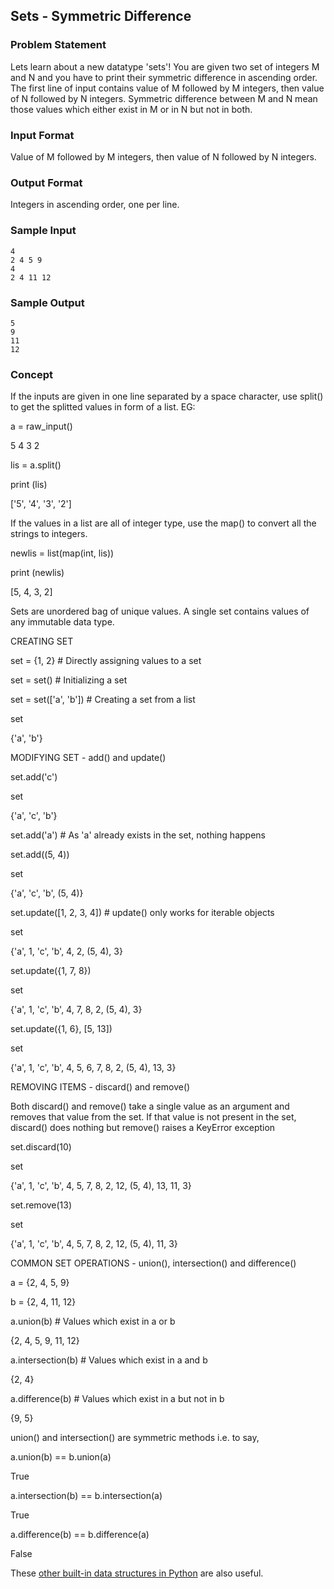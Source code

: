 ## Sets - Symmetric Difference


### Problem Statement

Lets learn about a new datatype 'sets'! You are given two set of integers M and N and you have to print their symmetric difference in ascending order. The first line of input contains value of M followed by M integers, then value of N followed by N integers. Symmetric difference between M and N mean those values which either exist in M or in N but not in both.

### Input Format

Value of M followed by M integers, then value of N followed by N integers.

### Output Format

Integers in ascending order, one per line.

### Sample Input

    4
    2 4 5 9
    4
    2 4 11 12

### Sample Output

    5
    9
    11
    12

### Concept

If the inputs are given in one line separated by a space character, use split() to get the splitted values in form of a list. EG:

a = raw_input()

5 4 3 2

lis = a.split()

print (lis)

['5', '4', '3', '2'] 


If the values in a list are all of integer type, use the map() to convert all the strings to integers.


newlis = list(map(int, lis))

print (newlis)

[5, 4, 3, 2] 


Sets are unordered bag of unique values. A single set contains values of any immutable data type. 

CREATING SET 


set = {1, 2} # Directly assigning values to a set

set = set() # Initializing a set

set = set(['a', 'b']) # Creating a set from a list

set

{'a', 'b'}



MODIFYING SET - add() and update() 


set.add('c')

set

{'a', 'c', 'b'}

set.add('a') # As 'a' already exists in the set, nothing happens

set.add((5, 4))

set

{'a', 'c', 'b', (5, 4)} 


set.update([1, 2, 3, 4]) # update() only works for iterable objects

set

{'a', 1, 'c', 'b', 4, 2, (5, 4), 3}

set.update({1, 7, 8})

set

{'a', 1, 'c', 'b', 4, 7, 8, 2, (5, 4), 3}

set.update({1, 6}, [5, 13])

set

{'a', 1, 'c', 'b', 4, 5, 6, 7, 8, 2, (5, 4), 13, 3} 


REMOVING ITEMS - discard() and remove() 

Both discard() and remove() take a single value as an argument and removes that value from the set. If that value is not present in the set, discard() does nothing but remove() raises a KeyError exception 


set.discard(10)

set

{'a', 1, 'c', 'b', 4, 5, 7, 8, 2, 12, (5, 4), 13, 11, 3}

set.remove(13)

set

{'a', 1, 'c', 'b', 4, 5, 7, 8, 2, 12, (5, 4), 11, 3} 


COMMON SET OPERATIONS - union(), intersection() and difference() 


a = {2, 4, 5, 9}

b = {2, 4, 11, 12}

a.union(b) # Values which exist in a or b

{2, 4, 5, 9, 11, 12}

a.intersection(b) # Values which exist in a and b

{2, 4}

a.difference(b) # Values which exist in a but not in b

{9, 5} 


union() and intersection() are symmetric methods i.e. to say, 


a.union(b) == b.union(a)

True

a.intersection(b) == b.intersection(a)

True

a.difference(b) == b.difference(a)

False

These [other built-in data structures in Python](http://www.thelearningpoint.net/computer-science/learning-python-programming-and-data-structures/learning-python-programming-and-data-structures--tutorial-4--built-in-data-structures-strings-lists-tuples-dictionaries-mutability) are also useful.
